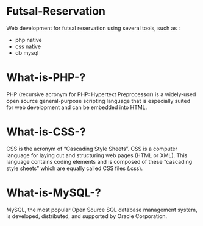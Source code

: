# Futsal-Reservation
Web development for futsal reservation using several tools, such as :
- php native
- css native 
- db mysql

# What-is-PHP-?
PHP (recursive acronym for PHP: Hypertext Preprocessor) is a widely-used open source general-purpose scripting language that is especially suited for web development and can be embedded into HTML.

# What-is-CSS-?
CSS is the acronym of “Cascading Style Sheets”. CSS is a computer language for laying out and structuring web pages (HTML or XML). This language contains coding elements and is composed of these “cascading style sheets” which are equally called CSS files (.css).

# What-is-MySQL-?
MySQL, the most popular Open Source SQL database management system, is developed, distributed, and supported by Oracle Corporation. 
